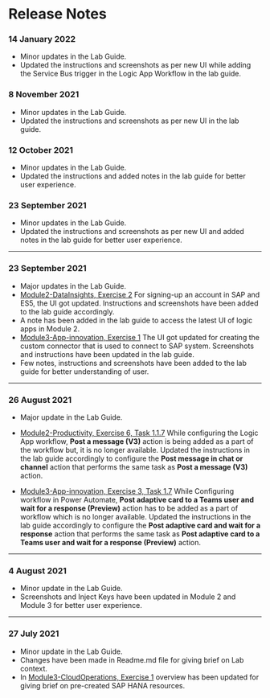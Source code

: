 # Release Notes

### 14 January 2022

  - Minor updates in the Lab Guide.
  - Updated the instructions and screenshots as per new UI while adding the Service Bus trigger in the Logic App Workflow in the lab guide.

### 8 November 2021

  - Minor updates in the Lab Guide.
  - Updated the instructions and screenshots as per new UI in the lab guide.

### 12 October 2021

  - Minor updates in the Lab Guide.
  - Updated the instructions and added notes in the lab guide for better user experience.
 

### 23 September 2021

  - Minor updates in the Lab Guide.
  - Updated the instructions and screenshots as per new UI and added notes in the lab guide for better user experience.


--------------

### 23 September 2021
  - Major updates in the Lab Guide.
  - [Module2-DataInsights, Exercise 2](https://github.com/CloudLabsAI-Azure/AVW-SAP-on-Azure/blob/main/Module2-DataInsights/2.md) For signing-up an account in SAP and ES5, the UI got updated. Instructions and screenshots have been added to the lab guide accordingly.
  - A note has been added in the lab guide to access the latest UI of logic apps in Module 2.
  - [Module3-App-innovation, Exercise 1](https://github.com/CloudLabsAI-Azure/AVW-SAP-on-Azure/blob/main/Module3-App-innovation/1.md) The UI got updated for creating the custom connector that is used to connect to SAP system. Screenshots and instructions have been updated in the lab guide.
  - Few notes, instructions and screenshots have been added to the lab guide for better understanding of user.  

--------------

### 26 August 2021
  - Major update in the Lab Guide.
  - [Module2-Productivity, Exercise 6, Task 1.1.7](https://github.com/CloudLabsAI-Azure/AVW-SAP-on-Azure/blob/main/Module2-Productivity/1.md) While configuring the Logic App workflow, **Post a message (V3)** action is being added as a part of the workflow but, it is no longer available. Updated the instructions in the lab guide accordingly to configure the **Post message in chat or channel** action that performs the same task as **Post a message (V3)** action.
  
  - [Module3-App-innovation, Exercise 3, Task 1.7](https://github.com/CloudLabsAI-Azure/AVW-SAP-on-Azure/blob/main/Module3-App-innovation/3.md) While Configuring workflow in Power Automate, **Post adaptive card to a Teams user and wait for a response (Preview)** action has to be added as a part of workflow which is no longer available. Updated the instructions in the lab guide accordingly to configure the **Post adaptive card and wait for a response** action that performs the same task as **Post adaptive card to a Teams user and wait for a response (Preview)** action.

-----------------

### 4 August 2021
  - Minor update in the Lab Guide.
  - Screenshots and Inject Keys have been updated in Module 2 and Module 3 for better user experience.

------------------

### 27 July 2021
  - Minor update in the Lab Guide.
  - Changes have been made in Readme.md file for giving brief on Lab context.
  - In [Module3-CloudOperations, Exercise 1](https://github.com/CloudLabsAI-Azure/AIW-SAP-on-Azure/blob/main/Module3-CloudOperations/1.md) overview has been updated for giving brief on pre-created SAP HANA resources.
